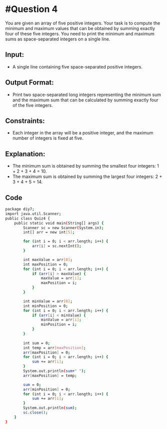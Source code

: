 # #Question 4
You are given an array of five positive integers. Your task is to compute the minimum and maximum values that can be obtained by summing exactly four of these five integers. You need to print the minimum and maximum sums as space-separated integers on a single line. 

## Input:
* A single line containing five space-separated positive integers.


## Output Format:
* Print two space-separated long integers representing the minimum sum and the maximum sum that can be calculated by summing exactly four of the five integers.

## Constraints:
* Each integer in the array will be a positive integer, and the maximum number of integers is fixed at five.

## Explanation:
* The minimum sum is obtained by summing the smallest four integers: 1 + 2 + 3 + 4 = 10.
* The maximum sum is obtained by summing the largest four integers: 2 + 3 + 4 + 5 = 14.

## Code

```bash
package diy7;
import java.util.Scanner;
public class Quiz4 {
    public static void main(String[] args) {
        Scanner sc = new Scanner(System.in);
        int[] arr = new int[5];

        for (int i = 0; i < arr.length; i++) {
            arr[i] = sc.nextInt();
        }

        int maxValue = arr[0];
        int maxPosition = 0;
        for (int i = 0; i < arr.length; i++) {
            if (arr[i] > maxValue) {
                maxValue = arr[i];
                maxPosition = i;
            }
        }

        int minValue = arr[0];
        int minPosition = 0;
        for (int i = 0; i < arr.length; i++) {
            if (arr[i] < minValue) {
                minValue = arr[i];
                minPosition = i;
            }
        }
        
        int sum = 0;
        int temp = arr[maxPosition];
        arr[maxPosition] = 0;
        for (int i = 0; i < arr.length; i++) {
            sum += arr[i];
        }
        System.out.println(sum+" ");
        arr[maxPosition] = temp;

        sum = 0;
        arr[minPosition] = 0;
        for (int i = 0; i < arr.length; i++) {
            sum += arr[i];
        }
        System.out.println(sum);
        sc.close();
    }
}
```